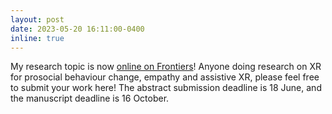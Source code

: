 ```yaml
---
layout: post
date: 2023-05-20 16:11:00-0400
inline: true
---
```


My research topic is now <a href="https://www.frontiersin.org/research-topics/56138/xr-for-pro-social-behaviour-change-from-empathy-to-assistance?utm_source=F-RTM&utm_medium=TED1&utm_campaign=PRD_TED1_T1_RT-TITLE&fbclid=IwAR17k4vK6fMtfAiqQFsbUwnC2z-gWIW9Co5lV161jAsh1CrEdXIU9MBSDQs">online on Frontiers</a>! Anyone doing research on XR for prosocial behaviour change, empathy and assistive XR, please feel free to submit your work here! The abstract submission deadline is 18 June, and the manuscript deadline is 16 October.
